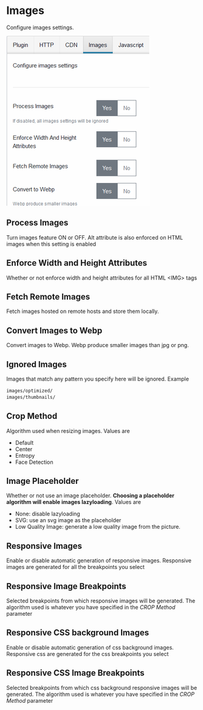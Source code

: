 # Images

Configure images settings.

![Images settings](../images/images-settings.PNG)

## Process Images

Turn images feature ON or OFF. Alt attribute is also enforced on HTML images when this setting is enabled

## Enforce Width and Height Attributes

Whether or not enforce width and height attributes for all HTML \<IMG\> tags

## Fetch Remote Images

Fetch images hosted on remote hosts and store them locally.

## Convert Images to Webp

Convert images to Webp. Webp produce smaller images than jpg or png.

## Ignored Images

Images that match any pattern you specify here will be ignored. Example

```markdown
images/optimized/
images/thumbnails/
```

## Crop Method

Algorithm used when resizing images. Values are

- Default
- Center
- Entropy
- Face Detection

## Image Placeholder

Whether or not use an image placeholder. **Choosing a placeholder algorithm will enable images lazyloading**. Values are

- None: disable lazyloading
- SVG: use an svg image as the placeholder
- Low Quality Image: generate a low quality image from the picture.

## Responsive Images

Enable or disable automatic generation of responsive images. Responsive images are generated for all the breakpoints you select

## Responsive Image Breakpoints

Selected breakpoints from which responsive images will be generated. The algorithm used is whatever you have specified in the _CROP Method_ parameter

## Responsive CSS background Images

Enable or disable automatic generation of css background images. Responsive css are generated for the css breakpoints you select

## Responsive CSS Image Breakpoints

Selected breakpoints from which css background responsive images will be generated. The algorithm used is whatever you have specified in the _CROP Method_ parameter
